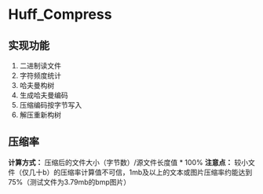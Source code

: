 # Huff_Compress
## 实现功能
1. 二进制读文件
2. 字符频度统计
3. 哈夫曼构树
4. 生成哈夫曼编码
5. 压缩编码按字节写入
6. 解压重新构树
## 压缩率
**计算方式：** 压缩后的文件大小（字节数）/源文件长度值 * 100%
**注意点：** 较小文件（仅几十b）的压缩率计算值不可信，1mb及以上的文本或图片压缩率约能达到75%（测试文件为3.79mb的bmp图片）
